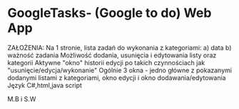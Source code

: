 # GoogleTasks- (Google to do) Web App
ZAŁOŻENIA:
Na 1 stronie, lista zadań do wykonania z kategoriami:
a) data
b) ważność zadania
Możliwość dodania, usunięcia i edytowania listy oraz kategorii
Aktywne "okno" historii edycji po takich czynnościach jak "usunięcie/edycja/wykonanie"
Ogólnie 3 okna - jedno główne z pokazanymi dodanymi listami z kategoriami, okno edycji i okno dodawania/edytowania
Język C#,html,java script

M.B i S.W
